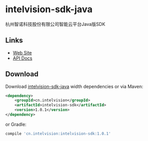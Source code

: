 # intelvision-sdk-java
杭州智诺科技股份有限公司智能云平台Java版SDK

## Links
* [Web Site](https://www.intelvision.cn)
* [API Docs](https://www.intelvision.cn/doc/index.shtml)

## Download
Download [intelvision-sdk-java](https://s3.cn-north-1.amazonaws.com.cn/zeno/intelvision/sdk/intelvision-sdk-java-1.0.0-with-dependencies.zip) width dependencies or via Maven:
```xml
<dependency>
    <groupId>cn.intelvision</groupId>
    <artifactId>intelvision-sdk</artifactId>
    <version>1.0.1</version>
</dependency>
```
or Gradle:
```groovy
compile 'cn.intelvision:intelvision-sdk:1.0.1'
```
